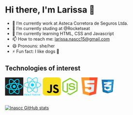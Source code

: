 # Hi there, I'm Larissa 🖖

- 🔭 I’m currently work at Asteca Corretora de Seguros Ltda.
- 👯 I’m currently studing at @Rocketseat
- 🌱 I’m currently learning HTML, CSS and Javascript
- 📫 How to reach me: larissa.nascc15@gmail.com
- 😄 Pronouns: she/her
- ⚡ Fun fact: I like dogs 🐶

## Technologies of interest

<img src="images/react-icon.png" alt="react icon" width="60px" height="60px"/><img src="images/react-native-icon.png" alt="react native icon" width="60px" height="60px"/>
<img src="images/javascript-icon.png" alt="javascript icon" width="60px" height="60px"/><img src="images/node-icon.png" alt="node icon" width="60px" height="60px"/>
<img src="images/html-icon.png" alt="html icon" width="60px" height="60px"/><img src="images/css-icon.png" alt="css icon" width="60px" height= "60px"/>

##
[![lnascc GitHub stats](https://github-readme-stats.vercel.app/api?username=lnascc&show_icons=true&theme=tokyonight)
](https://github.com/anuraghazra/github-readme-stats)

